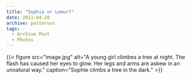 ```yaml
---
title: "Sophia or Lemur?"
date: 2011-04-20
archive: posterous
tags: 
  - Archive Post
  - Photos
---
```


{{< figure 
	src="image.jpg" 
	alt="A young girl climbes a tree at night. The flash has caused her eyes to glow. Her legs and arms are askew in an unnatural way." 
	caption="Sophie climbs a tree in the dark." >}}


